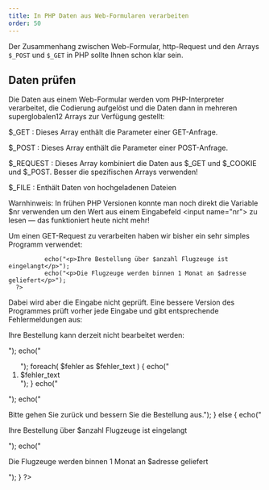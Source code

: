 ```yaml
---
title: In PHP Daten aus Web-Formularen verarbeiten
order: 50
---
```

Der Zusammenhang zwischen Web-Formular, http-Request und den Arrays `$_POST` und `$_GET` in PHP sollte Ihnen schon klar sein.

Daten prüfen
--------------
Die Daten aus einem Web-Formular werden vom PHP-Interpreter verarbeitet, die Codierung aufgelöst und die Daten dann in mehreren superglobalen12 Arrays zur Verfügung gestellt:

$_GET
: Dieses Array enthält die Parameter einer GET-Anfrage. 

$_POST
: Dieses Array enthält die Parameter einer POST-Anfrage. 

$_REQUEST
: Dieses Array kombiniert die Daten aus $_GET und $_COOKIE und $_POST. Besser die spezifischen Arrays verwenden!

$_FILE
: Enthält Daten von hochgeladenen Dateien

Warnhinweis: In frühen PHP Versionen konnte man noch direkt die Variable $nr verwenden um den Wert  aus einem Eingabefeld &lt;input name="nr"&gt; zu lesen — das funktioniert heute nicht mehr! 

Um einen GET-Request zu verarbeiten haben wir bisher ein sehr simples Programm verwendet:

<php>
      <?php
              $anzahl  = $_GET['anzahl'];
              $adresse = $_GET['adresse'];

              echo("<p>Ihre Bestellung über $anzahl Flugzeuge ist eingelangt</p>");
              echo("<p>Die Flugzeuge werden binnen 1 Monat an $adresse geliefert</p>");
      ?>
</php>


Dabei wird aber die Eingabe nicht geprüft. Eine bessere Version des Programmes prüft vorher jede Eingabe und gibt entsprechende Fehlermeldungen aus:

<php>
      <?php
              $anzahl  = $_GET['anzahl'];
              $adresse = $_GET['adresse'];
              $ok = true;        // zeigt ob alle Eingaben ok sind
              $fehler = array(); // sammelt alle Fehlermeldungen
              if( (int) $anzahl != $anzahl or $anzahl < 1) {
                  $ok = false;
                  $fehler[] = "Bitte geben Sie die Anzahl der Flugzeuge ein!";
              }
              if( strlen( $adresse ) < 5 ) {
                  $ok = false;
                  $fehler[] = "Bitte geben Sie die vollständige Lieferadresse an!";
              }
              if ( ! $ok ) {
                  echo("<p>Ihre Bestellung kann derzeit nicht bearbeitet werden:</p>");
                  echo("<ol>");
                  foreach( $fehler as $fehler_text ) {
                      echo("<li>$fehler_text</li>");
                  }
                  echo("</ol>");
                  echo("<p>Bitte gehen Sie zurück und bessern Sie die Bestellung aus.");
              }
              else {
                  echo("<p>Ihre Bestellung über $anzahl Flugzeuge ist eingelangt</p>");
                  echo("<p>Die Flugzeuge werden binnen 1 Monat an $adresse geliefert</p>");
              }
      ?>
</php>
 
